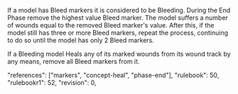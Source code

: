 If a model has Bleed markers it is considered to be Bleeding.
During the End Phase remove the highest value Bleed marker.
The model suffers a number of wounds equal to the removed Bleed marker's value.
After this, if the model still has three or more Bleed markers, repeat the process, continuing to do so until the model has only 2 Bleed markers.

If a Bleeding model Heals any of its marked wounds from its wound track by any means, remove all Bleed markers from it.

"references": ["markers", "concept-heal", "phase-end"],
"rulebook": 50,
"rulebookr1": 52,
"revision": 0,